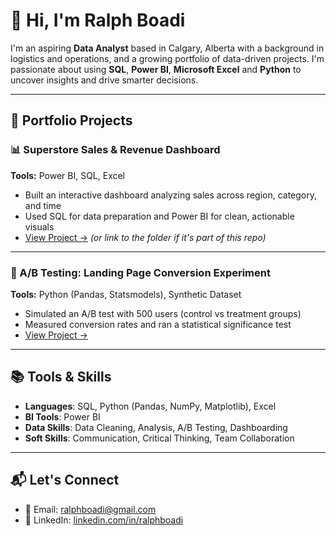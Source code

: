 # 👋 Hi, I'm Ralph Boadi

I'm an aspiring **Data Analyst** based in Calgary, Alberta with a background in logistics and operations, and a growing portfolio of data-driven projects. I'm passionate about using **SQL**, **Power BI**, **Microsoft Excel** and **Python** to uncover insights and drive smarter decisions.

---

## 📁 Portfolio Projects

### 📊 Superstore Sales & Revenue Dashboard
**Tools:** Power BI, SQL, Excel  
- Built an interactive dashboard analyzing sales across region, category, and time  
- Used SQL for data preparation and Power BI for clean, actionable visuals  
- [View Project →](./superstore-sales-dashboard/README.md) *(or link to the folder if it's part of this repo)*

---

### 🧪 A/B Testing: Landing Page Conversion Experiment
**Tools:** Python (Pandas, Statsmodels), Synthetic Dataset  
- Simulated an A/B test with 500 users (control vs treatment groups)  
- Measured conversion rates and ran a statistical significance test  
- [View Project →](./ab_test_landing_page/README.md)

---

## 📚 Tools & Skills

- **Languages**: SQL, Python (Pandas, NumPy, Matplotlib), Excel
- **BI Tools**: Power BI
- **Data Skills**: Data Cleaning, Analysis, A/B Testing, Dashboarding
- **Soft Skills**: Communication, Critical Thinking, Team Collaboration

---

## 📬 Let's Connect

- 📧 Email: ralphboadi@gmail.com  
- 🔗 LinkedIn: [linkedin.com/in/ralphboadi](https://www.linkedin.com/in/ralphboadi)
